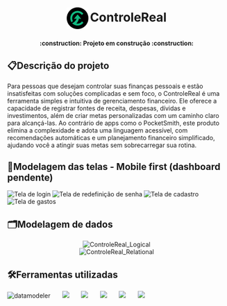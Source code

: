 <h1 align="center"> <sub> <sub> <sub> <img src="./img/Logo.png" alt="Logo da ControleReal"> </sub> </sub> </sub>ControleReal </a> </h1>

<h4 align="center"> 
	:construction:  Projeto em construção  :construction:
</h4>

## :clipboard:Descrição do projeto
Para pessoas que desejam controlar suas finanças pessoais e estão insatisfeitas com soluções complicadas e sem foco, o ControleReal é uma ferramenta simples e intuitiva de gerenciamento financeiro.
Ele oferece a capacidade de registrar fontes de receita, despesas, dívidas e investimentos, além de criar metas personalizadas com um caminho claro para alcançá-las.
Ao contrário de apps como o PocketSmith, este produto elimina a complexidade e adota uma linguagem acessível, com recomendações automáticas e um planejamento financeiro simplificado, ajudando você a atingir suas metas sem sobrecarregar sua rotina.

## 🎨Modelagem das telas - Mobile first (dashboard pendente)
<div> 
	<img src="https://github.com/user-attachments/assets/6237c411-adf4-44d2-90c5-a9eda5425ffe" alt="Tela de login" width="204">
	<img src="https://github.com/user-attachments/assets/39ff8f4c-67b0-4f2e-a250-5934f4bec2d0" alt="Tela de redefinição de senha" width="204">
	<img src="https://github.com/user-attachments/assets/d66f080d-5870-4ec8-b52f-28ed8dc0c711" alt="Tela de cadastro" width="204">	
 	<img src="https://github.com/user-attachments/assets/bcb5abce-748e-4df8-a29c-33880fbf7350" alt="Tela de gastos" width="204">	
</div>

## 🗂️Modelagem de dados
<div align="center">
	<img src="https://github.com/user-attachments/assets/02f12c1a-a4c0-4472-be02-53b621c8dca1" alt="ControleReal_Logical" width="700">
</div>

<div align="center">
	<img src="https://github.com/user-attachments/assets/ecc47a34-5044-4ec9-9c57-e11bfe14b5fb" alt="ControleReal_Relational" width="700">
</div>

## 🛠️Ferramentas utilizadas
<img src="https://github.com/user-attachments/assets/d1681fdd-31da-49a5-8090-0fe40d6b4e03" alt="datamodeler" width="84"> &nbsp; &nbsp; &nbsp;
<img src="https://skillicons.dev/icons?i=figma" width="70" /> &nbsp; &nbsp; &nbsp;
<img src="https://skillicons.dev/icons?i=html" width="70" /> &nbsp; &nbsp; &nbsp;
<img src="https://skillicons.dev/icons?i=css" width="70" /> &nbsp; &nbsp; &nbsp;
<img src="https://skillicons.dev/icons?i=bootstrap" width="70" /> &nbsp; &nbsp; &nbsp;
<img src="https://skillicons.dev/icons?i=javascript" width="70" /> 






